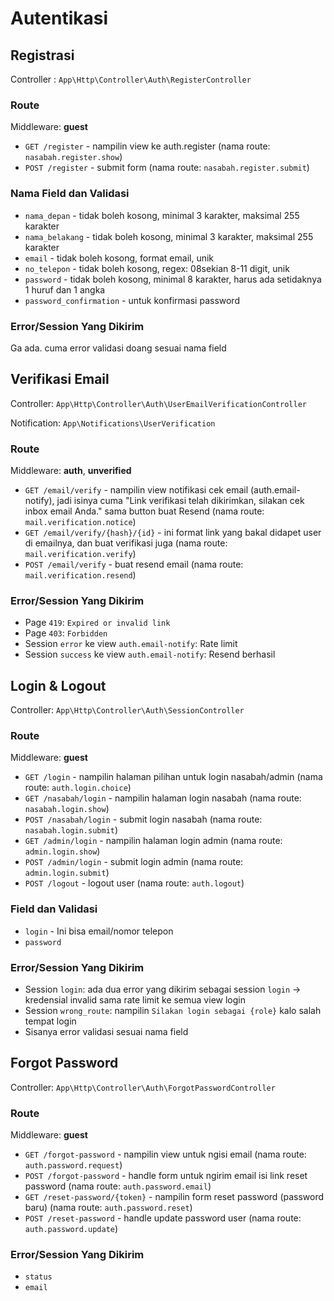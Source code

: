 # Autentikasi

## Registrasi
Controller : `App\Http\Controller\Auth\RegisterController`

### Route
Middleware: **guest**
- `GET /register` - nampilin view ke auth.register (nama route: `nasabah.register.show`)
- `POST /register` - submit form (nama route: `nasabah.register.submit`)

### Nama Field dan Validasi
- `nama_depan` - tidak boleh kosong, minimal 3 karakter, maksimal 255 karakter
- `nama_belakang` - tidak boleh kosong, minimal 3 karakter, maksimal 255 karakter
- `email` - tidak boleh kosong, format email, unik
- `no_telepon` - tidak boleh kosong, regex: 08sekian 8-11 digit, unik
- `password` - tidak boleh kosong, minimal 8 karakter, harus ada setidaknya 1 huruf dan 1 angka
- `password_confirmation` - untuk konfirmasi password

### Error/Session Yang Dikirim
Ga ada. cuma error validasi doang sesuai nama field

## Verifikasi Email
Controller: `App\Http\Controller\Auth\UserEmailVerificationController`

Notification: `App\Notifications\UserVerification`

### Route
Middleware: **auth**, **unverified**
- `GET /email/verify` - nampilin view notifikasi cek email (auth.email-notify), jadi isinya cuma "Link verifikasi telah dikirimkan, silakan cek inbox email Anda." sama button buat Resend (nama route: `mail.verification.notice`)
- `GET /email/verify/{hash}/{id}` - ini format link yang bakal didapet user di emailnya, dan buat verifikasi juga (nama route: `mail.verification.verify`) 
- `POST /email/verify` - buat resend email (nama route: `mail.verification.resend`)

### Error/Session Yang Dikirim
- Page `419`: `Expired or invalid link`
- Page `403`: `Forbidden`
- Session `error` ke view `auth.email-notify`: Rate limit
- Session `success` ke view `auth.email-notify`: Resend berhasil

## Login & Logout
Controller: `App\Http\Controller\Auth\SessionController`

### Route
Middleware: **guest**
- `GET /login` - nampilin halaman pilihan untuk login nasabah/admin (nama route: `auth.login.choice`)
- `GET /nasabah/login` - nampilin halaman login nasabah (nama route: `nasabah.login.show`)
- `POST /nasabah/login` - submit login nasabah (nama route: `nasabah.login.submit`)
- `GET /admin/login` - nampilin halaman login admin (nama route: `admin.login.show`)
- `POST /admin/login` - submit login admin (nama route: `admin.login.submit`)
- `POST /logout` - logout user (nama route: `auth.logout`)

### Field dan Validasi
- `login` - Ini bisa email/nomor telepon
- `password`

### Error/Session Yang Dikirim
- Session `login`: ada dua error yang dikirim sebagai session `login` -> kredensial invalid sama rate limit ke semua view login
- Session `wrong_route`: nampilin `Silakan login sebagai {role}` kalo salah tempat login
- Sisanya error validasi sesuai nama field 

## Forgot Password
Controller: `App\Http\Controller\Auth\ForgotPasswordController`

### Route
Middleware: **guest**

- `GET /forgot-password` - nampilin view untuk ngisi email (nama route: `auth.password.request`)
- `POST /forgot-password` - handle form untuk ngirim email isi link reset password (nama route: `auth.password.email`)
- `GET /reset-password/{token}` - nampilin form reset password (password baru) (nama route: `auth.password.reset`)
- `POST /reset-password` - handle update password user (nama route: `auth.password.update`)

### Error/Session Yang Dikirim
- `status`
- `email`